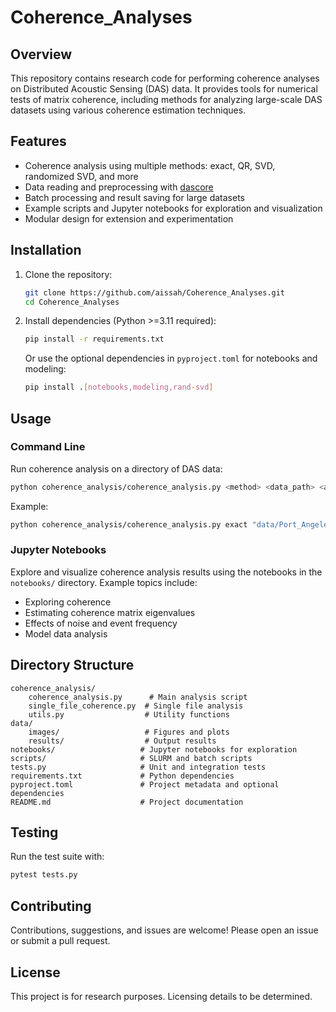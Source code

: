 
# Coherence_Analyses

## Overview

This repository contains research code for performing coherence analyses on Distributed Acoustic Sensing (DAS) data. It provides tools for numerical tests of matrix coherence, including methods for analyzing large-scale DAS datasets using various coherence estimation techniques.

## Features

- Coherence analysis using multiple methods: exact, QR, SVD, randomized SVD, and more
- Data reading and preprocessing with [dascore](https://dascore.org/)
- Batch processing and result saving for large datasets
- Example scripts and Jupyter notebooks for exploration and visualization
- Modular design for extension and experimentation

## Installation

1. Clone the repository:
   ```sh
   git clone https://github.com/aissah/Coherence_Analyses.git
   cd Coherence_Analyses
   ```
2. Install dependencies (Python >=3.11 required):
   ```sh
   pip install -r requirements.txt
   ```
   Or use the optional dependencies in `pyproject.toml` for notebooks and modeling:
   ```sh
   pip install .[notebooks,modeling,rand-svd]
   ```

## Usage

### Command Line

Run coherence analysis on a directory of DAS data:

```sh
python coherence_analysis/coherence_analysis.py <method> <data_path> <averaging_window_length> <sub_window_length> [-o <overlap>] [-t <time_range>] [-ch <channel_range>] [-ds <channel_offset>] [-dt <time_step>] [-r <result_path>]
```

Example:

```sh
python coherence_analysis/coherence_analysis.py exact "data/Port_Angeles" 60 5 -o 0 -t "('06/01/23 07:32:09', '06/01/23 07:42:09')" -ch "(0, 10)" -ds 1 -dt 0.002 -r "data/results"
```

### Jupyter Notebooks

Explore and visualize coherence analysis results using the notebooks in the `notebooks/` directory. Example topics include:

- Exploring coherence
- Estimating coherence matrix eigenvalues
- Effects of noise and event frequency
- Model data analysis

## Directory Structure

```
coherence_analysis/
	coherence_analysis.py      # Main analysis script
	single_file_coherence.py  # Single file analysis
	utils.py                  # Utility functions
data/
	images/                   # Figures and plots
	results/                  # Output results
notebooks/                   # Jupyter notebooks for exploration
scripts/                     # SLURM and batch scripts
tests.py                     # Unit and integration tests
requirements.txt             # Python dependencies
pyproject.toml               # Project metadata and optional dependencies
README.md                    # Project documentation
```

## Testing

Run the test suite with:

```sh
pytest tests.py
```

## Contributing

Contributions, suggestions, and issues are welcome! Please open an issue or submit a pull request.

## License

This project is for research purposes. Licensing details to be determined.
